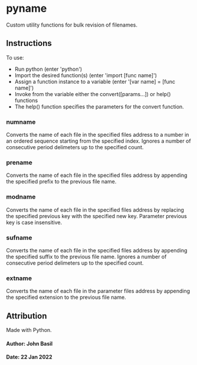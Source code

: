 # pyname

Custom utility functions for bulk revision of filenames. 

## Instructions

To use: 
* Run python (enter 'python')
* Import the desired function(s) (enter 'import [func name]')
* Assign a function instance to a variable (enter '[var name] = [func name]')
* Invoke from the variable either the convert([params...]) or help() functions
* The help() function specifies the parameters for the convert function.

### numname

Converts the name of each file in the specified files address to a number in an ordered sequence starting from the specified index. Ignores a number of consecutive period delimeters up to the specified count.

### prename

Converts the name of each file in the specified files address by appending the specified prefix to the previous file name.

### modname

Converts the name of each file in the specified files address by replacing the specified previous key with the specified new key. Parameter previous key is case insensitive.

### sufname

Converts the name of each file in the specified files address by appending the specified suffix to the previous file name. Ignores a number of consecutive period delimeters up to the specified count.

### extname

Converts the name of each file in the parameter files address by appending the specified extension to the previous file name.

## Attribution

Made with Python.

#### Author: John Basil
#### Date:   22 Jan 2022
